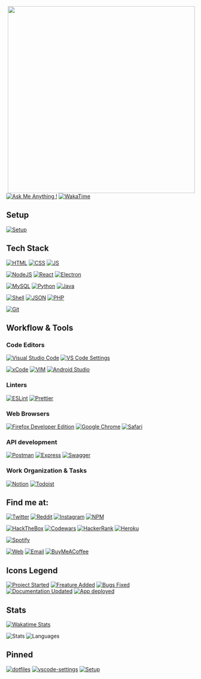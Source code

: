 <img align="right" width="500" src="https://avatars.githubusercontent.com/u/42187266?v=4" />

[![Ask Me Anything !](https://img.shields.io/badge/Ask%20me-anything-1abc9c.svg?style=for-the-badge&labelColor=000&color=00a10f)](https://GitHub.com/GabrielCrackPro/ama)
[![WakaTime](https://wakatime.com/badge/user/00dfcd04-18fb-46f9-88a3-13a3b666b8f1.svg?style=for-the-badge)](https://wakatime.com/@00dfcd04-18fb-46f9-88a3-13a3b666b8f1)

## Setup

[![Setup](https://img.shields.io/badge/Apple-MacBook_Pro_M1_2020-212629?style=for-the-badge&logo=apple&logoColor=white&labelColor=000)](https://github.com/GabrielCrackPro/Setup)

## Tech Stack

[![HTML](https://img.shields.io/badge/HTML5-E34F26?style=for-the-badge&logo=html5&logoColor=white&labelColor=000)]()
[![CSS](https://img.shields.io/badge/CSS3-1572B6?style=for-the-badge&logo=css3&logoColor=white&labelColor=000)]()
[![JS](https://img.shields.io/badge/JavaScript-F7DF1E?style=for-the-badge&logo=javascript&logoColor=white&labelColor=000)]()

[![NodeJS](https://img.shields.io/badge/Node.js-43853D?style=for-the-badge&logo=node.js&logoColor=white&labelColor=000)]()
[![React](https://img.shields.io/badge/React-20232A?style=for-the-badge&logo=react&logoColor=white&labelColor=000)]()
[![Electron](https://img.shields.io/badge/Electron-2B2E3A?style=for-the-badge&logo=electron&logoColor=white&labelColor=000)]()

[![MySQL](https://img.shields.io/badge/MySQL-4479A1?style=for-the-badge&logo=mysql&logoColor=white&labelColor=000)]()
[![Python](https://img.shields.io/badge/Python-306998?style=for-the-badge&logo=python&logoColor=white&labelColor=000)]()
[![Java](https://img.shields.io/badge/Java-ED8B00?style=for-the-badge&logo=java&logoColor=white&labelColor=000)]()

[![Shell](https://img.shields.io/badge/Bash-121011?style=for-the-badge&logo=gnu-bash&logoColor=white&labelColor=000)]()
[![JSON](https://img.shields.io/badge/json-000000?style=for-the-badge&logo=json&logoColor=white&labelColor=101010)]()
[![PHP](https://img.shields.io/badge/PHP-777BB4?style=for-the-badge&logo=php&logoColor=white&labelColor=000)]()

[![Git](https://img.shields.io/badge/Git-F05032.svg?style=for-the-badge&logo=Git&logoColor=white&labelColor=000)]()

## Workflow & Tools

### Code Editors

[![Visual Studio Code](https://img.shields.io/badge/Visual_Studio_Code-0078D4?style=for-the-badge&logo=visual%20studio%20code&logoColor=white&labelColor=000)]()
[![VS Code Settings](https://img.shields.io/badge/VSCode%20Settings-2B7BDB?style=for-the-badge&logo=visual%20studio%20code&logoColor=white&labelColor=000)](https://github.com/GabrielCrackPro/vscode-settings)

[![xCode](https://img.shields.io/badge/Xcode-007ACC?style=for-the-badge&logo=Xcode&logoColor=white&labelColor=000)]()
[![VIM](https://img.shields.io/badge/VIM-%2311AB00.svg?&style=for-the-badge&logo=vim&logoColor=white&labelColor=000)]()
[![Android Studio](https://img.shields.io/badge/Android_Studio-3BB965?style=for-the-badge&logo=android-studio&logoColor=white&labelColor=000)]()

### Linters

[![ESLint](https://img.shields.io/badge/eslint-3A33D1?style=for-the-badge&logo=eslint&logoColor=white&labelColor=000)]()
[![Prettier](https://img.shields.io/badge/prettier-1A2C34?style=for-the-badge&logo=prettier&logoColor=white&labelColor=000)]()

### Web Browsers

[![Firefox Developer Edition](https://img.shields.io/badge/Firefox_Developer_Edition-294acf?style=for-the-badge&logo=Firefox-Browser&logoColor=white&labelColor=000)]()
[![Google Chrome](https://img.shields.io/badge/Google_chrome-4285F4?style=for-the-badge&logo=Google-chrome&logoColor=white&&labelColor=000)]()
[![Safari](https://img.shields.io/badge/Safari-FF1B2D?style=for-the-badge&logo=Safari&logoColor=white&labelColor=000)]()

### API development

[![Postman](https://img.shields.io/badge/Postman-FF6C37?style=for-the-badge&logo=Postman&logoColor=white&labelColor=000)]()
[![Express](https://img.shields.io/badge/Express.js-101010?style=for-the-badge&logo=express&logoColor=white&labelColor=000)]()
[![Swagger](https://img.shields.io/badge/Swagger-85EA2D?style=for-the-badge&logo=Swagger&logoColor=white&labelColor=000)]()

### Work Organization & Tasks

[![Notion](https://img.shields.io/badge/Notion-000000?style=for-the-badge&logo=notion&logoColor=white&labelColor=000)]()
[![Todoist](https://img.shields.io/badge/Todoist-E44332?style=for-the-badge&logo=todoist&logoColor=white&labelColor=000)]()

## Find me at:

[![Twitter](https://img.shields.io/badge/@gabrielvr01-1da1f2?style=for-the-badge&labelColor=000&color=1da1f2&logo=twitter&logoColor=white)](http://twitter.com/gabrielvr001)
[![Reddit](https://img.shields.io/badge/@gabrielvr01-FF4500?style=for-the-badge&logo=reddit&logoColor=white&labelColor=000)](http://reddit.com/gabrielvr01)
[![Instagram](https://img.shields.io/badge/@gabrielvr001-E4405F?style=for-the-badge&logo=instagram&logoColor=white&labelColor=000)](https://www.instagram.com/gabrielvr001)
[![NPM](https://img.shields.io/badge/@gabrielvr01-CB3837?style=for-the-badge&logo=npm&logoColor=white&labelColor=000)](https://www.npmjs.com/~gabrielvr01)

[![HackTheBox](https://img.shields.io/badge/@gabrielvr001-9FEF00.svg?style=for-the-badge&logo=Hack-The-Box&logoColor=white&labelColor=000)](https://app.hackthebox.com/profile/overview)
[![Codewars](https://img.shields.io/badge/@gabrielvr01-B1361E.svg?style=for-the-badge&logo=Codewars&logoColor=white&labelColor=000)](https://www.codewars.com/users/gabrielvr01)
[![HackerRank](https://img.shields.io/badge/@Gabrielcrackpro-00EA64.svg?style=for-the-badge&logo=HackerRank&logoColor=white&labelColor=000)](https://www.hackerrank.com/gabrielcrackpro1)
[![Heroku](https://img.shields.io/badge/@gabrielvr01-430098.svg?style=for-the-badge&logo=Heroku&logoColor=white&labelColor=000)]()

[![Spotify](https://img.shields.io/badge/@Gabrielcrackpro-1DB954.svg?style=for-the-badge&logo=Spotify&logoColor=white&labelColor=000)](https://open.spotify.com/user/gabrielcrackpro?si=bec89a8986ed4f58)

[![Web](https://img.shields.io/badge/-gabrieldev.surge.sh-212528?style=for-the-badge&logo=About.me&logoColor=white&labelColor=000)](http://gabrielvdev.surge.sh)
[![Email](https://img.shields.io/badge/gabrielcrackpro2001@gmail.com-D14836?style=for-the-badge&logo=gmail&logoColor=white&labelColor=000)](mailto:gabrielcrackpro2001@gmail.com)
[![BuyMeACoffee](https://img.shields.io/badge/Buy_Me_A_Coffee-@gabielvr01-FFDD00?style=for-the-badge&logo=buy-me-a-coffee&logoColor=white&labelColor=000)](https://www.buymeacoffee.com/gabrielvr01)

## Icons Legend

[![Project Started](https://img.shields.io/badge/%F0%9F%8E%89-Project%20Started-ffca00?style=for-the-badge&labelColor=000)]()
[![Freature Added](https://img.shields.io/badge/%F0%9F%92%BB-Freature%20Added-464646?style=for-the-badge&labelColor=000)]()
[![Bugs Fixed](https://img.shields.io/badge/%F0%9F%94%A7-Bugs%20Fixed-534649?style=for-the-badge&labelColor=000)]()
[![Documentation Updated](https://img.shields.io/badge/%E2%9C%8F%EF%B8%8F-Documentation%20Updated-d19b16?style=for-the-badge&labelColor=000)]()
[![App deployed](https://img.shields.io/badge/%F0%9F%8C%8F-App%20deployed-2e5dc8?style=for-the-badge&&labelColor=000)]()

## Stats

[![Wakatime Stats](https://github-readme-stats.vercel.app/api/wakatime?username=gabrielvr01&theme=dark&layout=compact&range=all_time&custom_title=Total%20Coding%20Time&hide=Other,Text,VimL,Git%20Config)](https://github.com/anuraghazra/github-readme-stats)

![Stats](https://github-readme-stats.vercel.app/api?username=GabrielCrackPro&show_icons=true&theme=dark&custom_title=Profile)
![Languages ](https://github-readme-stats.vercel.app/api/top-langs/?username=GabrielCrackPro&theme=dark&layout=compact&custom_title=Languages)

## Pinned

[![dotfiles](https://github-readme-stats.vercel.app/api/pin/?username=GabrielCrackPro&repo=dotfiles&theme=dark)](https://github.com/GabrielCrackPro/ddotfiles)
[![vscode-settings](https://github-readme-stats.vercel.app/api/pin/?username=GabrielCrackPro&repo=vscode-settings&theme=dark)](https://github.com/GabrielCrackPro/vscode-settings)
[![Setup](https://github-readme-stats.vercel.app/api/pin/?username=GabrielCrackPro&repo=Setup&theme=dark)](https://github.com/GabrielCrackPro/Setup)
